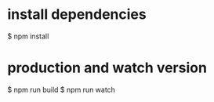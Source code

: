 # install dependencies
$ npm install

# production and watch version
$ npm run build
$ npm run watch
